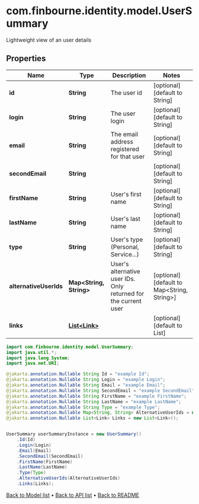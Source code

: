 # com.finbourne.identity.model.UserSummary
Lightweight view of an user details

## Properties

Name | Type | Description | Notes
------------ | ------------- | ------------- | -------------
**id** | **String** | The user id | [optional] [default to String]
**login** | **String** | The user login | [optional] [default to String]
**email** | **String** | The email address registered for that user | [optional] [default to String]
**secondEmail** | **String** |  | [optional] [default to String]
**firstName** | **String** | User&#39;s first name | [optional] [default to String]
**lastName** | **String** | User&#39;s last name | [optional] [default to String]
**type** | **String** | User&#39;s type (Personal, Service...) | [optional] [default to String]
**alternativeUserIds** | **Map&lt;String, String&gt;** | User&#39;s alternative user IDs. Only returned for the current user | [optional] [default to Map<String, String>]
**links** | [**List&lt;Link&gt;**](Link.md) |  | [optional] [default to List<Link>]

```java
import com.finbourne.identity.model.UserSummary;
import java.util.*;
import java.lang.System;
import java.net.URI;

@jakarta.annotation.Nullable String Id = "example Id";
@jakarta.annotation.Nullable String Login = "example Login";
@jakarta.annotation.Nullable String Email = "example Email";
@jakarta.annotation.Nullable String SecondEmail = "example SecondEmail";
@jakarta.annotation.Nullable String FirstName = "example FirstName";
@jakarta.annotation.Nullable String LastName = "example LastName";
@jakarta.annotation.Nullable String Type = "example Type";
@jakarta.annotation.Nullable Map<String, String> AlternativeUserIds = new Map<String, String>();
@jakarta.annotation.Nullable List<Link> Links = new List<Link>();


UserSummary userSummaryInstance = new UserSummary()
    .Id(Id)
    .Login(Login)
    .Email(Email)
    .SecondEmail(SecondEmail)
    .FirstName(FirstName)
    .LastName(LastName)
    .Type(Type)
    .AlternativeUserIds(AlternativeUserIds)
    .Links(Links);
```


[Back to Model list](../README.md#documentation-for-models) &#8226; [Back to API list](../README.md#documentation-for-api-endpoints) &#8226; [Back to README](../README.md)
